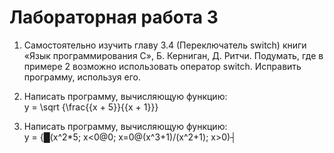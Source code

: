 # Лабораторная работа 3
 
1. Самостоятельно изучить главу 3.4 (Переключатель switch) книги «Язык программирования С», Б. Керниган, Д. Ритчи. Подумать, где в примере 2 возможно использовать оператор switch. Исправить программу, используя его. 
2. Написать программу, вычисляющую функцию:  
y = \sqrt {\frac{{x + 5}}{{x + 1}}}  

3. Написать программу, вычисляющую функцию:  
y = {█(x^2*5;      x<0@0;               x=0@(x^3+1)/(x^2+1);    x>0)┤
